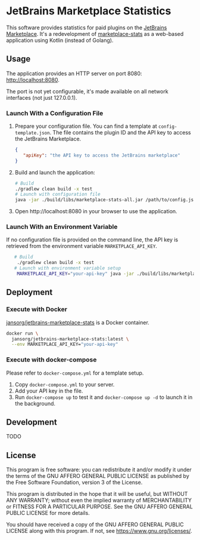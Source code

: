 # JetBrains Marketplace Statistics

This software provides statistics for paid plugins on the [JetBrains Marketplace](https://plugins.jetbrains.com/).
It's a redevelopment of [marketplace-stats](https://github.com/jansorg/marketplace-stats) as a web-based application using Kotlin (instead of Golang).

## Usage

The application provides an HTTP server on port 8080: [http://localhost:8080](http://localhost:8080).

The port is not yet configurable, it's made available on all network interfaces (not just 127.0.0.1).

### Launch With a Configuration File

1. Prepare your configuration file. You can find a template at `config-template.json`. The file contains the plugin ID and the API key to access the JetBrains Marketplace.
   ```json
   {
      "apiKey": "the API key to access the JetBrains marketplace"
   }
   ```
2. Build and launch the application:
    ```bash
   # Build
    ./gradlew clean build -x test
   # Launch with configuration file
    java -jar ./build/libs/marketplace-stats-all.jar /path/to/config.json
    ```
3. Open http://localhost:8080 in your browser to use the application.

### Launch With an Environment Variable

If no configuration file is provided on the command line, the API key is retrieved from the environment variable `MARKETPLACE_API_KEY`.

```bash
   # Build
    ./gradlew clean build -x test
   # Launch with environment variable setup
    MARKETPLACE_API_KEY="your-api-key" java -jar ./build/libs/marketplace-stats-all.jar
```

## Deployment

### Execute with Docker

[jansorg/jetbrains-marketplace-stats](https://hub.docker.com/r/jansorg/jetbrains-marketplace-stats) is a Docker container.

```bash
docker run \
  jansorg/jetbrains-marketplace-stats:latest \
  --env MARKETPLACE_API_KEY="your-api-key" 
```

### Execute with docker-compose

Please refer to `docker-compose.yml` for a template setup.

1. Copy `docker-compose.yml` to your server.
2. Add your API key in the file.
3. Run `docker-compose up` to test it and `docker-compose up -d` to launch it in the background. 

## Development
TODO 

## License

This program is free software: you can redistribute it and/or modify it under the terms of the GNU AFFERO GENERAL PUBLIC LICENSE as published by the Free Software Foundation, version 3 of the License.

This program is distributed in the hope that it will be useful, but WITHOUT ANY WARRANTY; without even the implied warranty of MERCHANTABILITY or FITNESS FOR A PARTICULAR PURPOSE. See the GNU AFFERO GENERAL PUBLIC LICENSE for more details.

You should have received a copy of the GNU AFFERO GENERAL PUBLIC LICENSE along with this program. If not,
see <https://www.gnu.org/licenses/>.